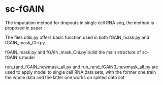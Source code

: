 # sc-fGAIN
The imputation method for dropouts in single cell RNA seq, the method is proposed in paper : 

The files utils.py offers basic function used in both fGAIN_mask.py and fGAIN_mask_Chi.py. 

fGAIN_mask.py and fGAIN_mask_Chi.py build the main structure of sc-fGAIN's model

run_rand_fGAIN_newmask_all.py and run_rand_fGAIN3_newmask_all.py are used to apply model to single cell RNA data sets, with the former one train the whole data and the latter one works on splited data set
